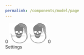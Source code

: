 ```yaml
---
permalink: /components/model/page
---
```

<!-- Start of /components/model/page -->
<div class="model-display">
    <div>
        <div class="crown-wrapper">
            <span class="crown crown-left" id="model-measurement-count">0</span>
            <img class="crown" id="model-picture" alt="Model avatar" src="/img/logo/spinner.svg" />
            <span class="crown crown-right" id="model-draft-count">0</span>
        </div>
        <a id="settings-btn" class="poh btn btn-outline-primary mt-3 modal light">Settings</a>
    </div>
</div>
<!-- End of /components/model/page -->
